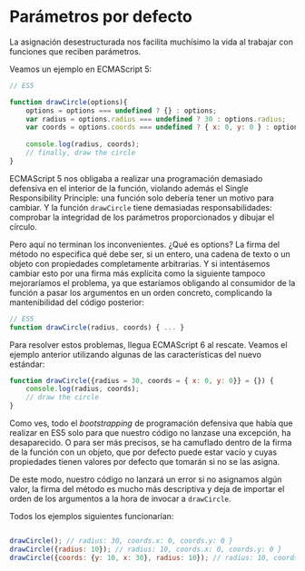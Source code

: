 
# Parámetros por defecto

La asignación desestructurada nos facilita muchísimo la vida al trabajar con funciones que reciben parámetros.

Veamos un ejemplo en ECMAScript 5:

```javascript
// ES5

function drawCircle(options){
    options = options === undefined ? {} : options;
    var radius = options.radius === undefined ? 30 : options.radius;
    var coords = options.coords === undefined ? { x: 0, y: 0 } : options.coords;
    
    console.log(radius, coords);
    // finally, draw the circle
}
```

ECMAScript 5 nos obligaba a realizar una programación demasiado defensiva en el interior de la función, violando además el Single Responsibility Principle: una función solo debería tener un motivo para cambiar. Y la función `drawCircle` tiene demasiadas responsabilidades: comprobar la integridad de los parámetros proporcionados y dibujar el círculo. 

Pero aquí no terminan los inconvenientes. ¿Qué es options? La firma del método no especifica qué debe ser, si un entero, una cadena de texto o un objeto con propiedades completamente arbitrarias. Y si intentásemos cambiar esto por una firma más explícita como la siguiente tampoco mejoraríamos el problema, ya que estaríamos obligando al consumidor de la función a pasar los argumentos en un orden concreto, complicando la mantenibilidad del código posterior:

```javascript
// ES5
function drawCircle(radius, coords) { ... }
```

Para resolver estos problemas, llegua ECMAScript 6 al rescate. Veamos el ejemplo anterior utilizando algunas de las características del nuevo estándar:

```javascript
function drawCircle({radius = 30, coords = { x: 0, y: 0}} = {}) {
    console.log(radius, coords);
    // draw the circle
}
```
Como ves, todo el *bootstrapping* de programación defensiva que había que realizar en ES5 solo para que nuestro código no lanzase una excepción, ha desaparecido. O para ser más precisos, se ha camuflado dentro de la firma de la función con un objeto, que por defecto puede estar vacío y cuyas propiedades tienen valores por defecto que tomarán si no se las asigna.

De este modo, nuestro código no lanzará un error si no asignamos algún valor, la firma del método es mucho más descriptiva y deja de importar el orden de los argumentos a la hora de invocar a `drawCircle`.

Todos los ejemplos siguientes funcionarían:

```javascript

drawCircle(); // radius: 30, coords.x: 0, coords.y: 0 }
drawCircle({radius: 10}); // radius: 10, coords.x: 0, coords.y: 0 }
drawCircle({coords: {y: 10, x: 30}, radius: 10}); // radius: 10, coords.x: 30, coords.y: 10 }
```